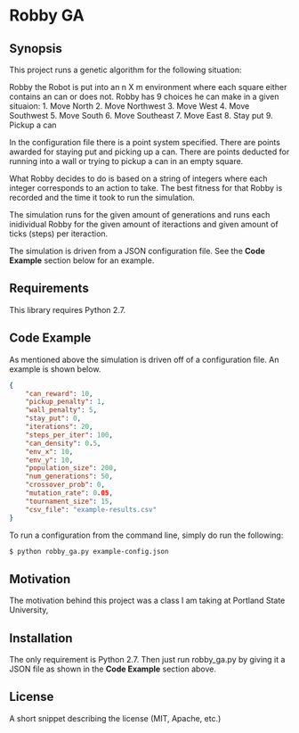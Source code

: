 Robby GA
========
## Synopsis

This project runs a genetic algorithm for the following situation:

Robby the Robot is put into an n X m environment where each square either contains an can or does not.  Robby has 9 choices he can make in a given situaion:
    1. Move North
    2. Move Northwest
    3. Move West
    4. Move Southwest
    5. Move South
    6. Move Southeast
    7. Move East
    8. Stay put
    9. Pickup a can

In the configuration file there is a point system specified. There are points awarded for staying put and picking up a can.  There are points deducted for running into a wall or trying to pickup a can in an empty square.

What Robby decides to do is based on a string of integers where each integer corresponds to an action to take.  The best fitness for that Robby is recorded and the time it took to run the simulation.

The simulation runs for the given amount of generations and runs each inidividual Robby for the given amount of iteractions and given amount of ticks (steps) per iteraction.

The simulation is driven from a JSON configuration file.  See the **Code Example** section below for an example.

## Requirements

This library requires Python 2.7.

## Code Example

As mentioned above the simulation is driven off of a configuration file.  An example is shown below.

```json
{
    "can_reward": 10,
    "pickup_penalty": 1,
    "wall_penalty": 5,
    "stay_put": 0,
    "iterations": 20,
    "steps_per_iter": 100,
    "can_density": 0.5,
    "env_x": 10,
    "env_y": 10,
    "population_size": 200,
    "num_generations": 50,
    "crossover_prob": 0,
    "mutation_rate": 0.05,
    "tournament_size": 15,
    "csv_file": "example-results.csv"
}
```

To run a configuration from the command line, simply do run the following:

```sh
$ python robby_ga.py example-config.json
```

## Motivation

The motivation behind this project was a class I am taking at Portland State University,

## Installation

The only requirement is Python 2.7.  Then just run robby_ga.py by giving it a JSON file as shown in the **Code Example** section above.

## License

A short snippet describing the license (MIT, Apache, etc.)
